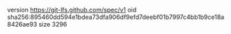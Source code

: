 version https://git-lfs.github.com/spec/v1
oid sha256:895460dd594e1bdea73dfa906df9efd7deebf01b7997c4bb1b9ce18a8426ae93
size 3296
